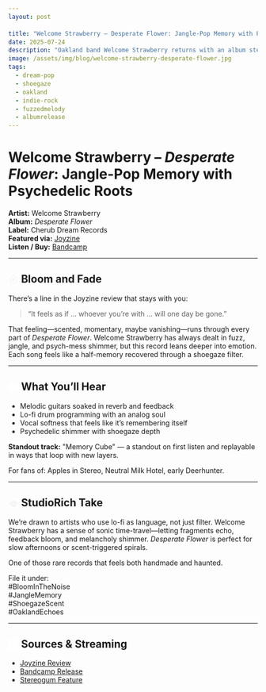 ```yaml
---
layout: post

title: "Welcome Strawberry – Desperate Flower: Jangle-Pop Memory with Psychedelic Roots"
date: 2025-07-24
description: "Oakland band Welcome Strawberry returns with an album steeped in scent, sorrow, and shimmer. *Desperate Flower* is noise-kissed dream pop for emotional bloom cycles."
image: /assets/img/blog/welcome-strawberry-desperate-flower.jpg
tags:
  - dream-pop
  - shoegaze
  - oakland
  - indie-rock
  - fuzzedmelody
  - albumrelease
---
```


# Welcome Strawberry – *Desperate Flower*: Jangle-Pop Memory with Psychedelic Roots

**Artist:** Welcome Strawberry  
**Album:** *Desperate Flower*  
**Label:** Cherub Dream Records  
**Featured via:** [Joyzine](https://joyzine.org/2025/07/23/welcome-strawberry-desperate-flower/)  
**Listen / Buy:** [Bandcamp](https://welcomestrawberry.bandcamp.com/album/desperate-flower)

---

## <img src="/assets/icons/plum-flower.svg" alt="Flower icon" style="width: 1em; vertical-align: middle;" /> Bloom and Fade

There’s a line in the Joyzine review that stays with you:
> “It feels as if … whoever you’re with … will one day be gone.”

That feeling—scented, momentary, maybe vanishing—runs through every part of *Desperate Flower*. Welcome Strawberry has always dealt in fuzz, jangle, and psych-mess shimmer, but this record leans deeper into emotion. Each song feels like a half-memory recovered through a shoegaze filter.

---

## <img src="/assets/icons/headphones.svg" alt="Headphones icon" style="width: 1em; vertical-align: middle;" /> What You’ll Hear

- Melodic guitars soaked in reverb and feedback  
- Lo-fi drum programming with an analog soul  
- Vocal softness that feels like it’s remembering itself  
- Psychedelic shimmer with shoegaze depth

**Standout track:** "Memory Cube" — a standout on first listen and replayable in ways that loop with new layers.

For fans of: Apples in Stereo, Neutral Milk Hotel, early Deerhunter.

---

## <img src="/assets/icons/magic-eye.svg" alt="Eye icon" style="width: 1em; vertical-align: middle;" /> StudioRich Take

We’re drawn to artists who use lo-fi as language, not just filter. Welcome Strawberry has a sense of sonic time-travel—letting fragments echo, feedback bloom, and melancholy shimmer. *Desperate Flower* is perfect for slow afternoons or scent-triggered spirals.

One of those rare records that feels both handmade and haunted.

File it under:  
#BloomInTheNoise  
#JangleMemory  
#ShoegazeScent  
#OaklandEchoes

---

## <img src="/assets/icons/hollow-book.svg" alt="Book Open icon" style="width: 1em; vertical-align: middle;" /> Sources & Streaming
- [Joyzine Review](https://joyzine.org/2025/07/23/welcome-strawberry-desperate-flower/)  
- [Bandcamp Release](https://welcomestrawberry.bandcamp.com/album/desperate-flower)  
- [Stereogum Feature](https://www.stereogum.com/2314114/welcome-strawberry-desperate-flower/music/)

